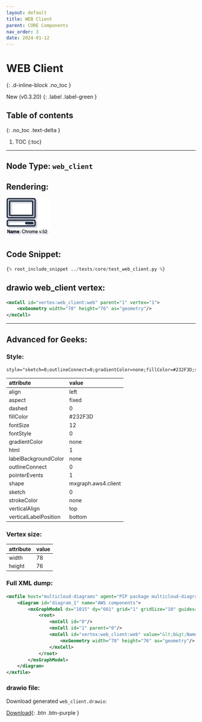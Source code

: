 ```yaml
---
layout: default
title: WEB Client
parent: CORE Components
nav_order: 3
date: 2024-01-12
---
```


# WEB Client
{: .d-inline-block .no_toc }

New (v0.3.20)
{: .label .label-green }

## Table of contents
{: .no_toc .text-delta }

1. TOC
{:toc}

---


## Node Type: ``web_client``

## Rendering:

![lambda](output/jpg/web_client.jpg)

## Code Snippet:

```python
{% root_include_snippet ../tests/core/test_web_client.py %}
```

## drawio web_client vertex:

```xml
<mxCell id="vertex:web_client:web" parent="1" vertex="1">
    <mxGeometry width="78" height="76" as="geometry"/>
</mxCell>
```
---

## Advanced for Geeks:

### Style:
```html
style="sketch=0;outlineConnect=0;gradientColor=none;fillColor=#232F3D;strokeColor=none;dashed=0;verticalLabelPosition=bottom;verticalAlign=top;align=left;html=1;fontSize=12;fontStyle=0;aspect=fixed;pointerEvents=1;shape=mxgraph.aws4.client;labelBackgroundColor=none;"
```

| attribute | value |
|:----------|:------|
|align| left |
|aspect| fixed |
|dashed| 0 |
|fillColor| #232F3D |
|fontSize| 12 |
|fontStyle| 0 |
|gradientColor| none |
|html| 1 |
|labelBackgroundColor| none |
|outlineConnect| 0 |
|pointerEvents| 1 |
|shape| mxgraph.aws4.client |
|sketch| 0 |
|strokeColor| none |
|verticalAlign| top |
|verticalLabelPosition| bottom |

### Vertex size:

| attribute | value |
|:---------|:-----------|
| width    | 78  |
| height   |76|

### Full XML dump:
```xml
<mxfile host="multicloud-diagrams" agent="PIP package multicloud-diagrams. Generate resources in draw.io compatible format for Cloud infrastructure. Copyrights @ Roman Tsypuk 2023. MIT license." type="MultiCloud">
    <diagram id="diagram_1" name="AWS components">
        <mxGraphModel dx="1015" dy="661" grid="1" gridSize="10" guides="1" tooltips="1" connect="1" arrows="1" fold="1" page="1" pageScale="1" pageWidth="850" pageHeight="1100" math="0" shadow="1">
            <root>
                <mxCell id="0"/>
                <mxCell id="1" parent="0"/>
                <mxCell id="vertex:web_client:web" value="&lt;b&gt;Name&lt;/b&gt;: Chrome v.52" style="sketch=0;outlineConnect=0;gradientColor=none;fillColor=#232F3D;strokeColor=none;dashed=0;verticalLabelPosition=bottom;verticalAlign=top;align=left;html=1;fontSize=12;fontStyle=0;aspect=fixed;pointerEvents=1;shape=mxgraph.aws4.client;labelBackgroundColor=none;" parent="1" vertex="1">
                    <mxGeometry width="78" height="76" as="geometry"/>
                </mxCell>
            </root>
        </mxGraphModel>
    </diagram>
</mxfile>
```

### drawio file:

Download generated ``web_client.drawio``:

[Download](output/drawio/web_client.drawio){: .btn .btn-purple }
